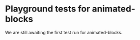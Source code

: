 # Playground tests for animated-blocks
We are still awaiting the first test run for animated-blocks.
